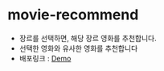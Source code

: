 # movie-recommend

* 장르를 선택하면, 해당 장르 영화를 추천합니다.
* 선택한 영화와 유사한 영화를 추천합니다
* 배포링크 : [Demo](https://yunojang.github.io/js-practice/)
